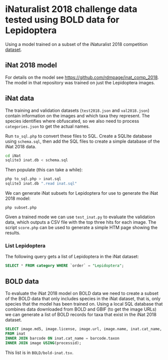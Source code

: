 # iNaturalist 2018 challenge data tested using BOLD data for Lepidoptera

Using a model trained on a subset of the iNaturalist 2018 competition [dataset](https://github.com/visipedia/inat_comp).

## iNat 2018 model

For details on the model see https://github.com/rdmpage/inat_comp_2018. The model in that repository was trained on just the Lepidoptera images.

## iNat data

The training and validation datasets (`test2018.json` and `val2018.json`) contain information on the images and which taxa they represent. The species identifies where obfuscated, so we also need to process `categories.json` to get the actual names.

Run `to_sql.php` to convert these files to SQL. Create a SQLIte database using `schema.sql`, then add the SQL files to create a simple database of the iNat 2018 data.

```bash
cd iNat
sqlite3 inat.db < schema.sql 
```

Then populate (this can take a while):

```bash
php to_sql.php > inat.sql
sqlite3 inat.db ".read inat.sql" 
```

We can generate iNat subsets for Lepidoptera for use to generate the iNat 2018 model:

```
php subset.php
```

Given a trained mode we can use `test_inat.py` to evaluate the validation data, which outputs a CSV file with the top three hits for each image. The script `score.php` can be used to generate a simple HTM page showing the results.
 
### List Lepidoptera

The following query gets a list of Lepidoptera in the iNat dataset:

```SQL
SELECT * FROM category WHERE `order` = "Lepidoptera";
```

## BOLD data

To evaluate the iNat 2018 model on BOLD data we need to create a subset of the BOLD data that only includes species in the iNat dataset, that is, only species that the model has been trained on. Using a local SQL database that combines data downloaded from BOLD and GBIF (to get the image URLs) we can generate a list of BOLD records for taxa that exist in the iNat 2018 dataset.

```sql
SELECT image.md5, image.license, image.url, image.name, inat.cat_name, inat.cat_id, inat.family 
FROM inat 
INNER JOIN barcode ON inat.cat_name = barcode.taxon 
INNER JOIN image USING(processid);
```

This list is in `BOLD/bold-inat.tsv`.





